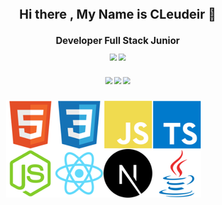 <h1 align="center"> Hi there , My Name is CLeudeir 👋</h1>

<h2 align="center">Developer Full Stack Junior </h2>

<div align="center">
    <img width="60%" src="https://github-readme-stats.vercel.app/api?username=Cleudeir&show_icons=true&count_private=true" />
    <img width="26.5%" src="https://github-readme-stats.vercel.app/api/top-langs?username=Cleudeir&show_icons=true&count_private=true" />
</div>

<br>
<br>

<div align="center"> 
 <a href=https://discordapp.com/users/673225669450137632" target="_blank"><img src="https://img.shields.io/badge/Discord-7289DA?style=for-the-badge&logo=discord&logoColor=white" target="_blank"></a> 
  <a href = "mailto:cleudeirSilva@gmail.com"><img src="https://img.shields.io/badge/-Gmail-%23333?style=for-the-badge&logo=gmail&logoColor=white" target="_blank"></a>
  <a href="https://www.linkedin.com/in/cleudeir-vieira-da-silva-128960159/" target="_blank"><img src="https://img.shields.io/badge/-LinkedIn-%230077B5?style=for-the-badge&logo=linkedin&logoColor=white" target="_blank"></a> 
</div>

  <br>
  <br>
  
  <div id="HTML" style="display: block">
      <img  align="left" height="110em" alt="Cleudeir-Js" src="https://raw.githubusercontent.com/devicons/devicon/master/icons/html5/html5-original.svg">
  </div>
   <div id="CSS">
    <img align="left" height="110em" alt="Cleudeir-React"  src="https://raw.githubusercontent.com/devicons/devicon/master/icons/css3/css3-original.svg">
  </div>
  <div id="JavaScript" style="display: block">
    <img align="left" height="110em" alt="Cleudeir-Js" src="https://raw.githubusercontent.com/devicons/devicon/master/icons/javascript/javascript-plain.svg">
  </div>
  <div id="Typescript">
    <img align="left" height="110em" alt="Cleudeir-Ts" src="https://raw.githubusercontent.com/devicons/devicon/master/icons/typescript/typescript-plain.svg">
  </div>
    <div id="nodejs">
    <img align="left" height="110em" alt="Cleudeir-React"  src="https://raw.githubusercontent.com/devicons/devicon/master/icons/nodejs/nodejs-original.svg">
  </div>
  <div id="React">
    <img align="left" height="110em" alt="Cleudeir-React"  src="https://raw.githubusercontent.com/devicons/devicon/master/icons/react/react-original.svg">
  </div>
   <div id="Nextjs">
    <img align="left" height="110em" alt="Cleudeir-React"  src="https://raw.githubusercontent.com/devicons/devicon/master/icons/nextjs/nextjs-original.svg">
  </div>
  <div id="java">
    <img align="left" height="110em" alt="Cleudeir-React"  src="https://raw.githubusercontent.com/devicons/devicon/master/icons/java/java-original.svg">
  </div>
 
